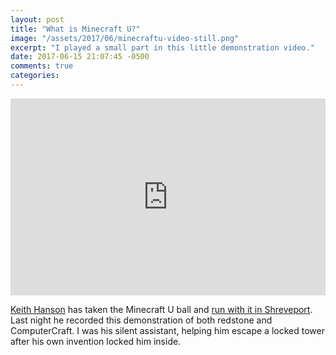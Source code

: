 ```yaml
---
layout: post
title: "What is Minecraft U?"
image: "/assets/2017/06/minecraftu-video-still.png"
excerpt: "I played a small part in this little demonstration video."
date: 2017-06-15 21:07:45 -0500
comments: true
categories: 
---
```


<iframe width="100%" height="315" src="https://www.youtube.com/embed/jtrIrhEUNI0" frameborder="0" allowfullscreen></iframe>

[Keith Hanson](http://twinenginelabs.com/) has taken the Minecraft U ball and [run with it in Shreveport](https://www.minecraftu-shreveport.com/). Last night he recorded this demonstration of both redstone and ComputerCraft. I was his silent assistant, helping him escape a locked tower after his own invention locked him inside. 